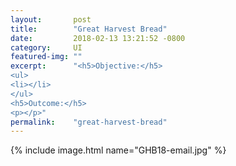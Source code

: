 ```yaml
---
layout:       post
title:        "Great Harvest Bread"
date:         2018-02-13 13:21:52 -0800
category:     UI
featured-img: ""
excerpt:      "<h5>Objective:</h5>
<ul>
<li></li>
</ul>
<h5>Outcome:</h5>
<p></p>"
permalink:    "great-harvest-bread"
---
```


{% include image.html name="GHB18-email.jpg" %}
